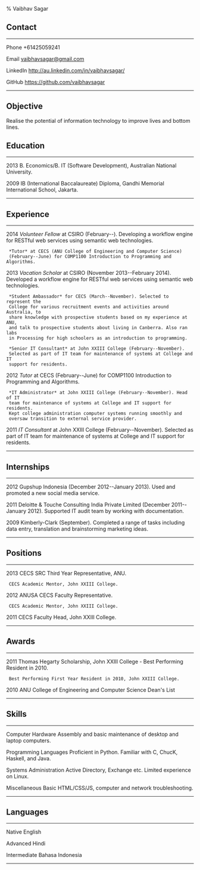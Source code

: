 % Vaibhav Sagar


## Contact ##

-------- ----------------------------------------------------------------------
Phone    +61425059241

Email    <vaibhavsagar@gmail.com>

LinkedIn <http://au.linkedin.com/in/vaibhavsagar/>

GitHub   <https://github.com/vaibhavsagar>
-------- ----------------------------------------------------------------------

## Objective ##

Realise the potential of information technology to improve lives and bottom
lines.

## Education ##

---- --------------------------------------------------------------------------
2013 B. Economics/B. IT (Software Development), Australian National University.

2009 IB (International Baccalaureate) Diploma, Gandhi Memorial International
     School, Jakarta.
---- --------------------------------------------------------------------------

## Experience ##

---- --------------------------------------------------------------------------
2014 *Volunteer Fellow* at CSIRO (February--). Developing a workflow
     engine for RESTful web services using semantic web technologies.

     *Tutor* at CECS (ANU College of Engineering and Computer Science)
     (February--June) for COMP1100 Introduction to Programming and Algorithms.


2013 *Vacation Scholar* at CSIRO (November 2013--February 2014). Developed
     a workflow engine for RESTful web services using semantic web
     technologies.

     *Student Ambassador* for CECS (March--November). Selected to represent the
     College for various recruitment events and activities around Australia, to
     share knowledge with prospective students based on my experience at ANU,
     and talk to prospective students about living in Canberra. Also ran labs
     in Processing for high schoolers as an introduction to programming.

     *Senior IT Consultant* at John XXIII College (February--November).
     Selected as part of IT team for maintenance of systems at College and IT
     support for residents.


2012 *Tutor* at CECS (February--June) for COMP1100 Introduction to
     Programming and Algorithms.

     *IT Administrator* at John XXIII College (February--November). Head of IT
     team for maintenance of systems at College and IT support for residents.
     Kept college administration computer systems running smoothly and
     oversaw transition to external service provider.


2011 *IT Consultant* at John XXIII College (February--November). Selected as
     part of IT team for maintenance of systems at College and IT support for
     residents.
---- --------------------------------------------------------------------------

## Internships ##

---- --------------------------------------------------------------------------
2012 Gupshup Indonesia (December 2012--January 2013). Used and promoted a new
     social media service.


2011 Deloitte & Touche Consulting India Private Limited
     (December 2011--January 2012). Supported IT audit team by working with
     documentation.


2009 Kimberly-Clark (September). Completed a range of tasks including data
     entry, translation and brainstorming marketing ideas.
---- --------------------------------------------------------------------------

## Positions ##

---- --------------------------------------------------------------------------
2013 CECS SRC Third Year Representative, ANU.

     CECS Academic Mentor, John XXIII College.


2012 ANUSA CECS Faculty Representative.

     CECS Academic Mentor, John XXIII College.


2011 CECS Faculty Head, John XXIII College.
---- --------------------------------------------------------------------------

## Awards ##

---- --------------------------------------------------------------------------
2011 Thomas Hegarty Scholarship, John XXIII College - Best Performing Resident
     in 2010.

     Best Performing First Year Resident in 2010, John XXIII College.


2010 ANU College of Engineering and Computer Science Dean's List
---- --------------------------------------------------------------------------


## Skills ##

---------------------- --------------------------------------------------------
Computer Hardware      Assembly and basic maintenance of desktop and laptop
                       computers.

Programming Languages  Proficient in Python. Familiar with C, ChucK,
                       Haskell, and Java.

Systems Administration Active Directory, Exchange etc. Limited experience on
                       Linux.

Miscellaneous          Basic HTML/CSS/JS, computer and network troubleshooting.
---------------------- --------------------------------------------------------

## Languages ##

------------ ------------------------------------------------------------------
Native       English

Advanced     Hindi

Intermediate Bahasa Indonesia
------------ ------------------------------------------------------------------
